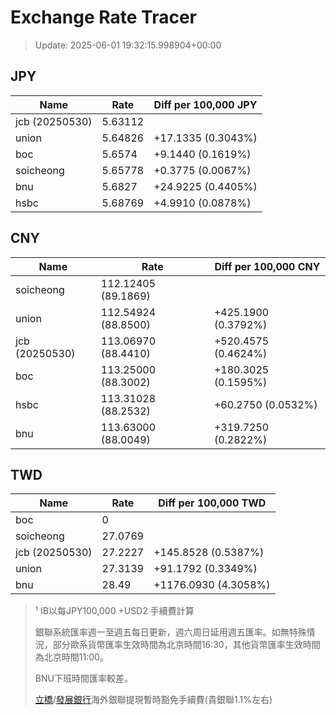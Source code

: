 # Exchange Rate Tracer

> Update: 2025-06-01 19:32:15.998904+00:00

## JPY

| Name           |    Rate | Diff per 100,000 JPY   |
|----------------|---------|------------------------|
| jcb (20250530) | 5.63112 |                        |
| union          | 5.64826 | +17.1335 (0.3043%)     |
| boc            | 5.6574  | +9.1440 (0.1619%)      |
| soicheong      | 5.65778 | +0.3775 (0.0067%)      |
| bnu            | 5.6827  | +24.9225 (0.4405%)     |
| hsbc           | 5.68769 | +4.9910 (0.0878%)      |

## CNY

| Name           | Rate                | Diff per 100,000 CNY   |
|----------------|---------------------|------------------------|
| soicheong      | 112.12405	(89.1869) |                        |
| union          | 112.54924	(88.8500) | +425.1900 (0.3792%)    |
| jcb (20250530) | 113.06970	(88.4410) | +520.4575 (0.4624%)    |
| boc            | 113.25000	(88.3002) | +180.3025 (0.1595%)    |
| hsbc           | 113.31028	(88.2532) | +60.2750 (0.0532%)     |
| bnu            | 113.63000	(88.0049) | +319.7250 (0.2822%)    |

## TWD

| Name           |    Rate | Diff per 100,000 TWD   |
|----------------|---------|------------------------|
| boc            |  0      |                        |
| soicheong      | 27.0769 |                        |
| jcb (20250530) | 27.2227 | +145.8528 (0.5387%)    |
| union          | 27.3139 | +91.1792 (0.3349%)     |
| bnu            | 28.49   | +1176.0930 (4.3058%)   |


> ¹ IB以每JPY100,000 +USD2 手續費計算
>
> 銀聯系統匯率週一至週五每日更新，週六周日延用週五匯率。如無特殊情況，部分歐系貨幣匯率生效時間為北京時間16:30，其他貨幣匯率生效時間為北京時間11:00。
>
> BNU下班時間匯率較差。
>
> [立橋](https://www.wlbank.com.mo/uploads/ueditor/file/20181211/1544536513900230.pdf)/[發展銀行](https://www.mdb.com.mo/Service_Charges_20230728.pdf)海外銀聯提現暫時豁免手續費(貴銀聯1.1%左右)

